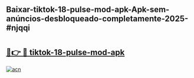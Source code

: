 ## Baixar-tiktok-18-pulse-mod-apk-Apk-sem-anúncios-desbloqueado-completamente-2025-#njqqi

# <h2><a href="https://ainizakaria.my?title=tiktok-18-pulse-mod-apk&ref=22M">🔗👉 🔴 tiktok-18-pulse-mod-apk</a></h2>

[![acn](https://github.com/user-attachments/assets/0f9c940e-d8b0-45ae-aac7-cd30a18b3e1c)](https://ainizakaria.my?title=tiktok-18-pulse-mod-apk&ref=22M)


